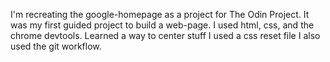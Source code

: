 I'm recreating the google-homepage as a project for The Odin Project.
It was my first guided project to build a web-page.
I used html, css, and the chrome devtools.
Learned a way to center stuff
I used a css reset file
I also used the git workflow.